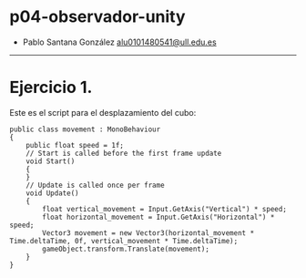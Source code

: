 # p04-observador-unity
- Pablo Santana González alu0101480541@ull.edu.es
------------------------------------
# Ejercicio 1.
Este es el script para el desplazamiento del cubo:
```
public class movement : MonoBehaviour
{
    public float speed = 1f;
    // Start is called before the first frame update
    void Start()
    {   
    }
    // Update is called once per frame
    void Update()
    {
        float vertical_movement = Input.GetAxis("Vertical") * speed;
        float horizontal_movement = Input.GetAxis("Horizontal") * speed;
        Vector3 movement = new Vector3(horizontal_movement * Time.deltaTime, 0f, vertical_movement * Time.deltaTime);
        gameObject.transform.Translate(movement);
    }
}
```
